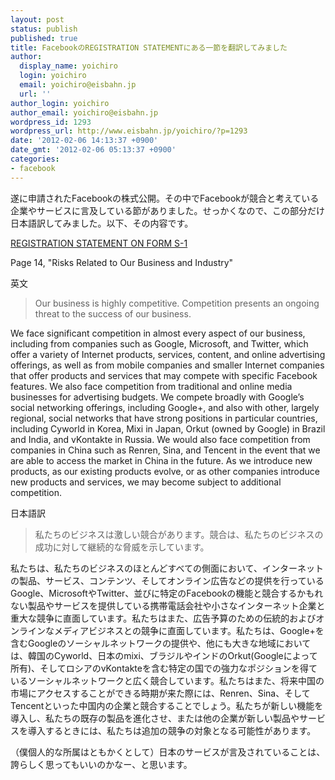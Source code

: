 ```yaml
---
layout: post
status: publish
published: true
title: FacebookのREGISTRATION STATEMENTにある一節を翻訳してみました
author:
  display_name: yoichiro
  login: yoichiro
  email: yoichiro@eisbahn.jp
  url: ''
author_login: yoichiro
author_email: yoichiro@eisbahn.jp
wordpress_id: 1293
wordpress_url: http://www.eisbahn.jp/yoichiro/?p=1293
date: '2012-02-06 14:13:37 +0900'
date_gmt: '2012-02-06 05:13:37 +0900'
categories:
- facebook
---
```


遂に申請されたFacebookの株式公開。その中でFacebookが競合と考えている企業やサービスに言及している節がありました。せっかくなので、この部分だけ日本語訳してみました。以下、その内容です。

[REGISTRATION STATEMENT ON FORM S-1](http://www.sec.gov/Archives/edgar/data/1326801/000119312512034517/d287954ds1.htm)

Page 14, "Risks Related to Our Business and Industry"

英文

>Our business is highly competitive. Competition presents an ongoing threat to the success of our business.

We face significant competition in almost every aspect of our business, including from companies such as Google, Microsoft, and Twitter, which offer a variety of Internet products, services, content, and online advertising offerings, as well as from mobile companies and smaller Internet companies that offer products and services that may compete with specific Facebook features. We also face competition from traditional and online media businesses for advertising budgets. We compete broadly with Google’s social networking offerings, including Google+, and also with other, largely regional, social networks that have strong positions in particular countries, including Cyworld in Korea, Mixi in Japan, Orkut (owned by Google) in Brazil and India, and vKontakte in Russia. We would also face competition from companies in China such as Renren, Sina, and Tencent in the event that we are able to access the market in China in the future. As we introduce new products, as our existing products evolve, or as other companies introduce new products and services, we may become subject to additional competition.


日本語訳

>私たちのビジネスは激しい競合があります。競合は、私たちのビジネスの成功に対して継続的な脅威を示しています。

私たちは、私たちのビジネスのほとんどすべての側面において、インターネットの製品、サービス、コンテンツ、そしてオンライン広告などの提供を行っているGoogle、MicrosoftやTwitter、並びに特定のFacebookの機能と競合するかもれない製品やサービスを提供している携帯電話会社や小さなインターネット企業と重大な競争に直面しています。私たちはまた、広告予算のための伝統的およびオンラインなメディアビジネスとの競争に直面しています。私たちは、Google+を含むGoogleのソーシャルネットワークの提供や、他にも大きな地域においては、韓国のCyworld、日本のmixi、ブラジルやインドのOrkut(Googleによって所有)、そしてロシアのvKontakteを含む特定の国での強力なポジションを得ているソーシャルネットワークと広く競合しています。私たちはまた、将来中国の市場にアクセスすることができる時期が来た際には、Renren、Sina、そしてTencentといった中国内の企業と競合することでしょう。私たちが新しい機能を導入し、私たちの既存の製品を進化させ、または他の企業が新しい製品やサービスを導入するときには、私たちは追加の競争の対象となる可能性があります。


（僕個人的な所属はともかくとして）日本のサービスが言及されていることは、誇らしく思ってもいいのかなー、と思います。
